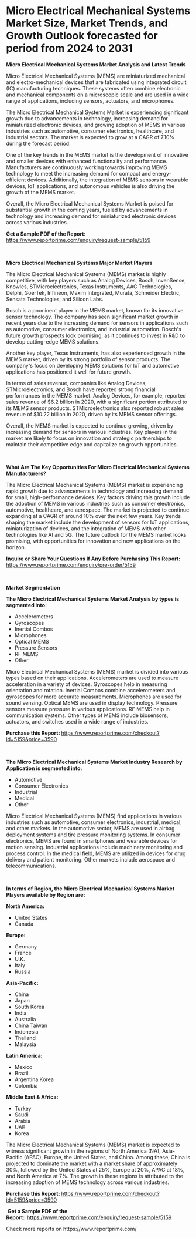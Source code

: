 <p><h1>Micro Electrical Mechanical Systems Market Size, Market Trends, and Growth Outlook forecasted for period from 2024 to 2031</h1></p><p><strong>Micro Electrical Mechanical Systems Market Analysis and Latest Trends</strong></p>
<p><p>Micro Electrical Mechanical Systems (MEMS) are miniaturized mechanical and electro-mechanical devices that are fabricated using integrated circuit (IC) manufacturing techniques. These systems often combine electronic and mechanical components on a microscopic scale and are used in a wide range of applications, including sensors, actuators, and microphones.</p><p>The Micro Electrical Mechanical Systems Market is experiencing significant growth due to advancements in technology, increasing demand for miniaturized electronic devices, and growing adoption of MEMS in various industries such as automotive, consumer electronics, healthcare, and industrial sectors. The market is expected to grow at a CAGR of 7.10% during the forecast period.</p><p>One of the key trends in the MEMS market is the development of innovative and smaller devices with enhanced functionality and performance. Manufacturers are continuously working towards improving MEMS technology to meet the increasing demand for compact and energy-efficient devices. Additionally, the integration of MEMS sensors in wearable devices, IoT applications, and autonomous vehicles is also driving the growth of the MEMS market.</p><p>Overall, the Micro Electrical Mechanical Systems Market is poised for substantial growth in the coming years, fueled by advancements in technology and increasing demand for miniaturized electronic devices across various industries.</p></p>
<p><strong>Get a Sample PDF of the Report:&nbsp;</strong> <a href="https://www.reportprime.com/enquiry/request-sample/5159">https://www.reportprime.com/enquiry/request-sample/5159</a></p>
<p>&nbsp;</p>
<p><strong>Micro Electrical Mechanical Systems Major Market Players</strong></p>
<p><p>The Micro Electrical Mechanical Systems (MEMS) market is highly competitive, with key players such as Analog Devices, Bosch, InvenSense, Knowles, STMicroelectronics, Texas Instruments, AAC Technologies, Delphi, GoerTek, Infineon, Maxim Integrated, Murata, Schneider Electric, Sensata Technologies, and Silicon Labs.</p><p>Bosch is a prominent player in the MEMS market, known for its innovative sensor technology. The company has seen significant market growth in recent years due to the increasing demand for sensors in applications such as automotive, consumer electronics, and industrial automation. Bosch's future growth prospects look promising, as it continues to invest in R&D to develop cutting-edge MEMS solutions. </p><p>Another key player, Texas Instruments, has also experienced growth in the MEMS market, driven by its strong portfolio of sensor products. The company's focus on developing MEMS solutions for IoT and automotive applications has positioned it well for future growth. </p><p>In terms of sales revenue, companies like Analog Devices, STMicroelectronics, and Bosch have reported strong financial performances in the MEMS market. Analog Devices, for example, reported sales revenue of $6.2 billion in 2020, with a significant portion attributed to its MEMS sensor products. STMicroelectronics also reported robust sales revenue of $10.22 billion in 2020, driven by its MEMS sensor offerings.</p><p>Overall, the MEMS market is expected to continue growing, driven by increasing demand for sensors in various industries. Key players in the market are likely to focus on innovation and strategic partnerships to maintain their competitive edge and capitalize on growth opportunities.</p></p>
<p>&nbsp;</p>
<p><strong>What Are The Key Opportunities For Micro Electrical Mechanical Systems Manufacturers?</strong></p>
<p><p>The Micro Electrical Mechanical Systems (MEMS) market is experiencing rapid growth due to advancements in technology and increasing demand for small, high-performance devices. Key factors driving this growth include the adoption of MEMS in various industries such as consumer electronics, automotive, healthcare, and aerospace. The market is projected to continue expanding at a CAGR of around 10% over the next few years. Key trends shaping the market include the development of sensors for IoT applications, miniaturization of devices, and the integration of MEMS with other technologies like AI and 5G. The future outlook for the MEMS market looks promising, with opportunities for innovation and new applications on the horizon.</p></p>
<p><strong>Inquire or Share Your Questions If Any Before Purchasing This Report:</strong> <a href="https://www.reportprime.com/enquiry/pre-order/5159">https://www.reportprime.com/enquiry/pre-order/5159</a></p>
<p>&nbsp;</p>
<p><strong>Market Segmentation</strong></p>
<p><strong>The Micro Electrical Mechanical Systems Market Analysis by types is segmented into:</strong></p>
<p><ul><li>Accelerometers</li><li>Gyroscopes</li><li>Inertial Combos</li><li>Microphones</li><li>Optical MEMS</li><li>Pressure Sensors</li><li>RF MEMS</li><li>Other</li></ul></p>
<p><p>Micro Electrical Mechanical Systems (MEMS) market is divided into various types based on their applications. Accelerometers are used to measure acceleration in a variety of devices. Gyroscopes help in measuring orientation and rotation. Inertial Combos combine accelerometers and gyroscopes for more accurate measurements. Microphones are used for sound sensing. Optical MEMS are used in display technology. Pressure sensors measure pressure in various applications. RF MEMS help in communication systems. Other types of MEMS include biosensors, actuators, and switches used in a wide range of industries.</p></p>
<p><strong>Purchase this Report:&nbsp;</strong><a href="https://www.reportprime.com/checkout?id=5159&price=3590">https://www.reportprime.com/checkout?id=5159&price=3590</a></p>
<p>&nbsp;</p>
<p><strong>The Micro Electrical Mechanical Systems Market Industry Research by Application is segmented into:</strong></p>
<p><ul><li>Automotive</li><li>Consumer Electronics</li><li>Industrial</li><li>Medical</li><li>Other</li></ul></p>
<p><p>Micro Electrical Mechanical Systems (MEMS) find applications in various industries such as automotive, consumer electronics, industrial, medical, and other markets. In the automotive sector, MEMS are used in airbag deployment systems and tire pressure monitoring systems. In consumer electronics, MEMS are found in smartphones and wearable devices for motion sensing. Industrial applications include machinery monitoring and process control. In the medical field, MEMS are utilized in devices for drug delivery and patient monitoring. Other markets include aerospace and telecommunications.</p></p>
<p>&nbsp;</p>
<p><strong>In terms of Region, the Micro Electrical Mechanical Systems Market Players available by Region are:</strong></p>
<p>
    <p> <strong> North America: </strong>
        <ul>
            <li>United States</li>
            <li>Canada</li>
        </ul>
        </p> 
    <p> <strong> Europe: </strong>
        <ul>
            <li>Germany</li>
            <li>France</li>
            <li>U.K.</li>
            <li>Italy</li>
            <li>Russia</li>
        </ul>
        </p> 
    <p> <strong> Asia-Pacific: </strong>
        <ul>
            <li>China</li>
            <li>Japan</li>
            <li>South Korea</li>
            <li>India</li>
            <li>Australia</li>
            <li>China Taiwan</li>
            <li>Indonesia</li>
            <li>Thailand</li>
            <li>Malaysia</li>
        </ul>
        </p> 
    <p> <strong> Latin America: </strong>
        <ul>
            <li>Mexico</li>
            <li>Brazil</li>
            <li>Argentina Korea</li>
            <li>Colombia</li>
        </ul>
        </p> 
    <p> <strong> Middle East & Africa: </strong>
        <ul>
            <li>Turkey</li>
            <li>Saudi</li>
            <li>Arabia</li>
            <li>UAE</li>
            <li>Korea</li>
        </ul>
    </p>
    </p>
<p><p>The Micro Electrical Mechanical Systems (MEMS) market is expected to witness significant growth in the regions of North America (NA), Asia-Pacific (APAC), Europe, the United States, and China. Among these, China is projected to dominate the market with a market share of approximately 30%, followed by the United States at 25%, Europe at 20%, APAC at 18%, and North America at 7%. The growth in these regions is attributed to the increasing adoption of MEMS technology across various industries.</p></p>
<p><strong>Purchase this Report: </strong><a href="https://www.reportprime.com/checkout?id=5159&price=3590">https://www.reportprime.com/checkout?id=5159&price=3590</a></p>
<p>&nbsp;<strong>Get a Sample PDF of the Report:&nbsp;&nbsp;</strong><a href="https://www.reportprime.com/enquiry/request-sample/5159">https://www.reportprime.com/enquiry/request-sample/5159</a></p>
<p><strong></strong></p>
<p>Check more reports on https://www.reportprime.com/</p>